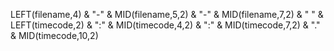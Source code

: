 LEFT(filename,4) & "-" & MID(filename,5,2) & "-" & MID(filename,7,2) & " " & LEFT(timecode,2) & ":" & MID(timecode,4,2) & ":" & MID(timecode,7,2) & "." & MID(timecode,10,2)

